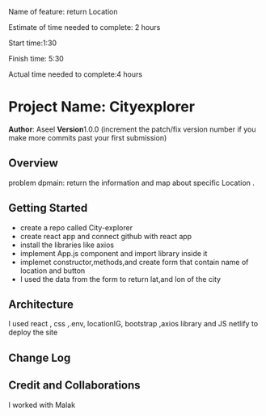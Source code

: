 Name of feature: return Location 

Estimate of time needed to complete: 2 hours

Start time:1:30

Finish time: 5:30 

Actual time needed to complete:4 hours





# Project Name: Cityexplorer

**Author**: Aseel 
**Version**1.0.0 (increment the patch/fix version number if you make more commits past your first submission)
## Overview

problem dpmain: return the information and map  about specific Location  .
## Getting Started
<!-- What are the steps that a user must take in order to build this app on their own machine and get it running? -->
* create a repo called City-explorer 
* create react app and connect github with react app
* install the libraries like axios
* implement App.js component and import library inside it 
* implemet constructor,methods,and create form that contain name of location and button 
* I used the data from the form to return lat,and lon of the city 

## Architecture
<!-- Provide a detailed description of the application design. What technologies (languages, libraries, etc) you're using, and any other relevant design information. -->
I used react , css ,.env, locationIG, bootstrap  ,axios library and JS
netlify to deploy the site 

## Change Log
<!-- Use this area to document the iterative changes made to your application as each feature is successfully implemented. Use time stamps. Here's an example:

01-01-2001 4:59pm - Application now has a fully-functional express server, with a GET route for the location resource. -->


## Credit and Collaborations
<!-- Give credit (and a link) to other people or resources that helped you build this application. -->
I worked with Malak 
